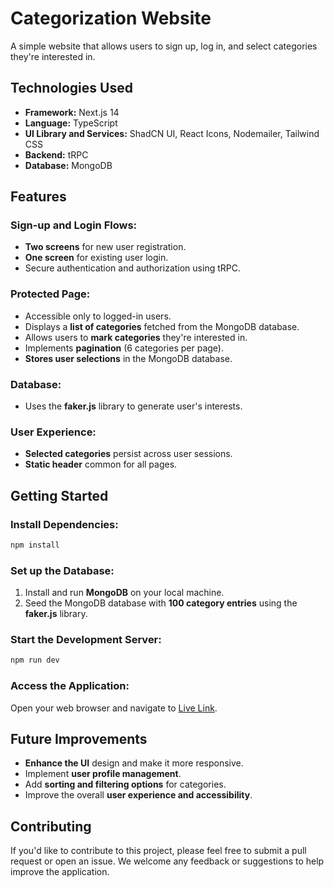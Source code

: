 # Categorization Website

A simple website that allows users to sign up, log in, and select categories they're interested in.

## Technologies Used

- **Framework:** Next.js 14
- **Language:** TypeScript
- **UI Library and Services:** ShadCN UI, React Icons, Nodemailer, Tailwind CSS
- **Backend:** tRPC
- **Database:** MongoDB

## Features

### Sign-up and Login Flows:

- **Two screens** for new user registration.
- **One screen** for existing user login.
- Secure authentication and authorization using tRPC.

### Protected Page:

- Accessible only to logged-in users.
- Displays a **list of categories** fetched from the MongoDB database.
- Allows users to **mark categories** they're interested in.
- Implements **pagination** (6 categories per page).
- **Stores user selections** in the MongoDB database.

### Database:

- Uses the **faker.js** library to generate user's interests.

### User Experience:

- **Selected categories** persist across user sessions.
- **Static header** common for all pages.

## Getting Started

### Install Dependencies:

```bash
npm install
```

### Set up the Database:

1. Install and run **MongoDB** on your local machine.
2. Seed the MongoDB database with **100 category entries** using the **faker.js** library.

### Start the Development Server:

```bash
npm run dev
```

### Access the Application:

Open your web browser and navigate to [Live Link](revispy-ayushw0w.vercel.app).

## Future Improvements

- **Enhance the UI** design and make it more responsive.
- Implement **user profile management**.
- Add **sorting and filtering options** for categories.
- Improve the overall **user experience and accessibility**.

## Contributing

If you'd like to contribute to this project, please feel free to submit a pull request or open an issue. We welcome any feedback or suggestions to help improve the application.
